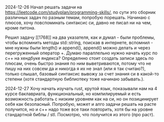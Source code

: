 2024-12-26
Начал решать задачи на https://leetcode.com/studyplan/programming-skills/, по сути это сборник различных задач по разным темам, попробую порешать. Начинаю с плюсов, хочу повспоминать синтаксис си, давно не писал ни на чем, кроме питона.

Решил задачу [[1768]] на два указателя, как и думал - были проблемы, чтобы вспомнить методы std::string, поискав в интернете, вспомнил - мне нужны были length()  и append(), append() можно делать и через перегруженный оператор +. Думаю параллельно нужно начать курс по c++ на хендбуке яндекса? Определнно стоит создать записи здесь по плюсам, очень быстро знания по ним выветриваются, потому что не пишу на них совсем да и никогда я их не знал (или я так считаю?), только слышал, базовый синтаксис вывожу за счет знания си в 
какой-то степени (хотя стандартную библиотеку тоже начинаю забывать.).

2024-12-27
Хочу начать изучать rust, крутой язык, показывали нам на 4 курсе баклавриата, функциональный, но компилируемый и есть возможность работать с низким уровнем как на си, но он позицинирует себя как безопасный.  Попробую, может и алго задачи решать на расте получится, но и c++ надо тоже все таки повторить, хотя бы на уровне стандартной библы / stl. Посмотрю, что получится из этого (про раст).










